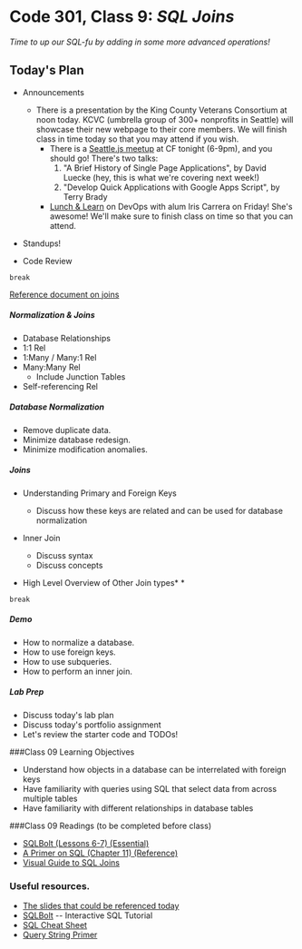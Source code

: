 
# Code 301, Class 9: ***SQL Joins***

*Time to up our SQL-fu by adding in some more advanced operations!*

## Today's Plan

- Announcements
  - There is a presentation by the King County Veterans Consortium at noon today. KCVC (umbrella group of 300+ nonprofits in Seattle) will showcase their new webpage to their core members. We will finish class in time today so that you may attend if you wish.
	- There is a [Seattle.js meetup](https://www.meetup.com/seattlejs/events/231089467) at CF tonight (6-9pm), and you should go! There's two talks:
      1. "A Brief History of Single Page Applications", by David Luecke (hey, this is what we're covering next week!)
      2. "Develop Quick Applications with Google Apps Script", by Terry Brady
	- [Lunch & Learn](https://www.eventbrite.com/e/lunch-learn-with-iris-carrera-discovering-devops-tickets-30357437914) on DevOps with alum Iris Carrera on Friday! She's awesome! We'll make sure to finish class on time so that you can attend.


- Standups!
- Code Review

`break`

[Reference document on joins](joins.md)

##### Normalization & Joins

- Database Relationships
- 1:1 Rel
- 1:Many / Many:1 Rel
- Many:Many Rel
	- Include Junction Tables
- Self-referencing Rel

##### Database Normalization

- Remove duplicate data.
- Minimize database redesign.
- Minimize modification anomalies.

##### Joins

- Understanding Primary and Foreign Keys
	- Discuss how these keys are related and can be used for database normalization

- Inner Join
	- Discuss syntax
	- Discuss concepts

- High Level Overview of Other Join types* *


`break`

##### Demo

- How to normalize a database.
- How to use foreign keys.
- How to use subqueries.
- How to perform an inner join.

##### Lab Prep

- Discuss today's lab plan
- Discuss today's portfolio assignment
- Let's review the starter code and TODOs!

###Class 09 Learning Objectives

- Understand how objects in a database can be interrelated with foreign keys
- Have familiarity with queries using SQL that select data from across multiple tables
- Have familiarity with different relationships in database tables

###Class 09 Readings (to be completed before class)

- [SQLBolt (Lessons 6-7) (Essential)](http://sqlbolt.com/lesson/select_queries_with_joins)
- [A Primer on SQL (Chapter 11) (Reference)](https://leanpub.com/aprimeronsql/read#leanpub-auto-understanding-joins)
- [Visual Guide to SQL Joins](http://www.codeproject.com/Articles/33052/Visual-Representation-of-SQL-Joins)

### Useful resources.
 - [The slides that could be referenced today](09-sql-joins-relations.pdf)
 - [SQLBolt](http://sqlbolt.com/) -- Interactive SQL Tutorial
 - [SQL Cheat Sheet](http://www.cheat-sheets.org/sites/sql.su/)
 - [Query String Primer](https://en.wikipedia.org/wiki/Query_string)
